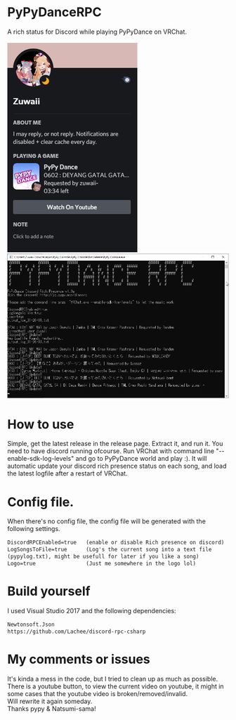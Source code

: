 # PyPyDanceRPC
 A rich status for Discord while playing PyPyDance on VRChat. </br></br>
![Image of Yaktocat](https://github.com/ZuwaiiVR/PyPyDanceRPC/blob/main/Discord_3AAIQXExmh.png)
![Image of Yaktocat](https://github.com/ZuwaiiVR/PyPyDanceRPC/blob/main/PyPy_Console_dLASVgksBM.png)

# How to use
Simple, get the latest release in the release page.
Extract it, and run it. You need to have discord running ofcourse.
Run VRChat with command line "--enable-sdk-log-levels" and go to PyPyDance world and play :). It will automatic update your discord rich presence status on each song, and load the latest logfile after a restart of VRChat.

# Config file.
When there's no config file, the config file will be generated with the following settings.

```
DiscordRPCEnabled=true   (enable or disable Rich presence on discord)
LogSongsToFile=true      (Log's the current song into a text file (pypylog.txt), might be usefull for later if you like a song)
Logo=true                (Just me somewhere in the logo lol)
```


# Build yourself
I used Visual Studio 2017 and the following dependencies:
```
Newtonsoft.Json
https://github.com/Lachee/discord-rpc-csharp
```

# My comments or issues
It's kinda a mess in the code, but I tried to clean up as much as possible.</br>
There is a youtube button, to view the current video on youtube, it might in some cases that the youtube video is broken/removed/invalid.</br>
Will rewrite it again someday. </br>
Thanks pypy & Natsumi-sama!
